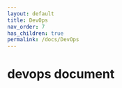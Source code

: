 ```yaml
---
layout: default
title: DevOps
nav_order: 7
has_children: true
permalink: /docs/DevOps
---
```


# devops document